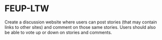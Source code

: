 # FEUP-LTW
Create a discussion website where users can post stories (that may contain links to other sites) and comment on those same stories. Users should also be able to vote up or down on stories and comments.

